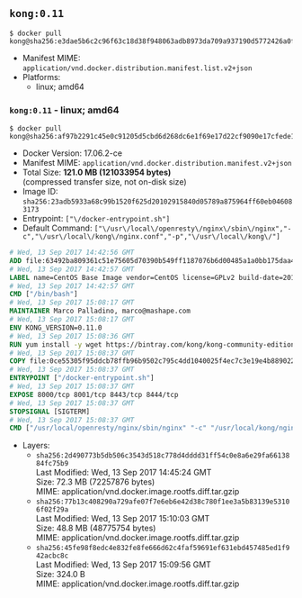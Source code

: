 ## `kong:0.11`

```console
$ docker pull kong@sha256:e3dae5b6c2c96f63c18d38f948063adb8973da709a937190d5772426a0f887be
```

-	Manifest MIME: `application/vnd.docker.distribution.manifest.list.v2+json`
-	Platforms:
	-	linux; amd64

### `kong:0.11` - linux; amd64

```console
$ docker pull kong@sha256:af97b2291c45e0c91205d5cbd6d268dc6e1f69e17d22cf9090e17cfede1e8462
```

-	Docker Version: 17.06.2-ce
-	Manifest MIME: `application/vnd.docker.distribution.manifest.v2+json`
-	Total Size: **121.0 MB (121033954 bytes)**  
	(compressed transfer size, not on-disk size)
-	Image ID: `sha256:23adb5933a68c99b1520f625d20102915840d05789a875964ff60eb046083173`
-	Entrypoint: `["\/docker-entrypoint.sh"]`
-	Default Command: `["\/usr\/local\/openresty\/nginx\/sbin\/nginx","-c","\/usr\/local\/kong\/nginx.conf","-p","\/usr\/local\/kong\/"]`

```dockerfile
# Wed, 13 Sep 2017 14:42:56 GMT
ADD file:63492ba809361c51e75605d70390b549ff1187076b6d00485a1a0bb175daa40e in / 
# Wed, 13 Sep 2017 14:42:57 GMT
LABEL name=CentOS Base Image vendor=CentOS license=GPLv2 build-date=20170801
# Wed, 13 Sep 2017 14:42:57 GMT
CMD ["/bin/bash"]
# Wed, 13 Sep 2017 15:08:17 GMT
MAINTAINER Marco Palladino, marco@mashape.com
# Wed, 13 Sep 2017 15:08:17 GMT
ENV KONG_VERSION=0.11.0
# Wed, 13 Sep 2017 15:08:36 GMT
RUN yum install -y wget https://bintray.com/kong/kong-community-edition-rpm/download_file?file_path=dists%2Fkong-community-edition-$KONG_VERSION.el7.noarch.rpm &&     yum clean all
# Wed, 13 Sep 2017 15:08:37 GMT
COPY file:0ce55305f95ddcb78ffb96b9502c795c4dd1040025f4ec7c3e19e4b889022b90 in /docker-entrypoint.sh 
# Wed, 13 Sep 2017 15:08:37 GMT
ENTRYPOINT ["/docker-entrypoint.sh"]
# Wed, 13 Sep 2017 15:08:37 GMT
EXPOSE 8000/tcp 8001/tcp 8443/tcp 8444/tcp
# Wed, 13 Sep 2017 15:08:37 GMT
STOPSIGNAL [SIGTERM]
# Wed, 13 Sep 2017 15:08:37 GMT
CMD ["/usr/local/openresty/nginx/sbin/nginx" "-c" "/usr/local/kong/nginx.conf" "-p" "/usr/local/kong/"]
```

-	Layers:
	-	`sha256:2d490773b5db506c3543d518c778d4dddd31ff54c0e8a6e29fa6613884fc75b9`  
		Last Modified: Wed, 13 Sep 2017 14:45:24 GMT  
		Size: 72.3 MB (72257876 bytes)  
		MIME: application/vnd.docker.image.rootfs.diff.tar.gzip
	-	`sha256:77b13c408290a729afe07f7e6eb6e42d38c780f1ee3a5b83139e53106f02f29a`  
		Last Modified: Wed, 13 Sep 2017 15:10:03 GMT  
		Size: 48.8 MB (48775754 bytes)  
		MIME: application/vnd.docker.image.rootfs.diff.tar.gzip
	-	`sha256:45fe98f8edc4e832fe8fe666d62c4faf59691ef631ebd457485ed1f942acbc8c`  
		Last Modified: Wed, 13 Sep 2017 15:09:56 GMT  
		Size: 324.0 B  
		MIME: application/vnd.docker.image.rootfs.diff.tar.gzip
